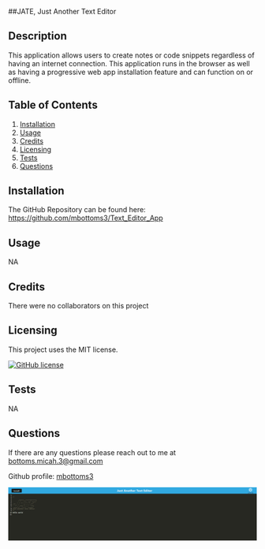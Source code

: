 ##JATE, Just Another Text Editor

## Description

This application allows users to create notes or code snippets regardless of having an internet connection. This application runs in the browser as well as having a progressive web app installation feature and can function on or offline.

## Table of Contents

1. [Installation](#installation)
2. [Usage](#usage)
3. [Credits](#usage)
4. [Licensing](#licensing)
5. [Tests](#test)
6. [Questions](#questions)

## Installation

The GitHub Repository can be found here: https://github.com/mbottoms3/Text_Editor_App

## Usage

NA

## Credits

There were no collaborators on this project

## Licensing

This project uses the MIT license.

[![GitHub license](https://img.shields.io/badge/license-MIT-blue.svg)](https://choosealicense.com/licenses/mit/)

## Tests

NA

## Questions

If there are any questions please reach out to me at bottoms.micah.3@gmail.com

Github profile: [mbottoms3](https://github.com/mbottoms3)

![Screenshot of app](./assets/images/appScreenshot.png "Screenshot of App")
